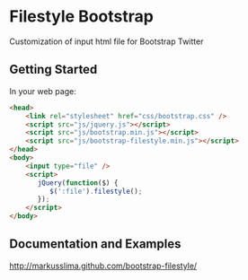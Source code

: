 # Filestyle Bootstrap

Customization of input html file for Bootstrap Twitter

## Getting Started

In your web page:

```html
<head>
    <link rel="stylesheet" href="css/bootstrap.css" />
    <script src="js/jquery.js"></script>
    <script src="js/bootstrap.min.js"></script>
    <script src="js/bootstrap-filestyle.min.js"></script>
</head>
<body>
    <input type="file" />
    <script>
       jQuery(function($) {
          $(':file').filestyle();
       });
    </script>
</body>
```

## Documentation and Examples
http://markusslima.github.com/bootstrap-filestyle/

